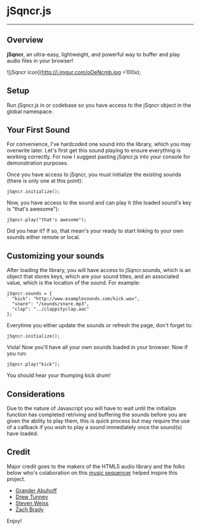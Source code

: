 # jSqncr.js
-----
## Overview
**jSqncr**, an ultra-easy, lightweight, and powerful way to buffer and play audio files in your browser!

![jSqncr icon](http://i.imgur.com/oOeNcmb.jpg =100x);
## Setup
Run jSqncr.js in or codebase so you have access to the jSqncr object in the global namespace.
## Your First Sound
For convenience, I've hardcoded one sound into the library, which you may overwrite later. Let's first get this sound playing to ensure everything is working correctly. For now I suggest pasting jSqncr.js into your console for demonstration purposes.

Once you have access to jSqncr, you must initialize the existing sounds (there is only one at this point):

	jSqncr.initialize();

Now, you have access to the sound and can play it (the loaded sound's key is "that's awesome"):
	
	jSqncr.play("that's awesome");

Did you hear it? If so, that mean's your ready to start linking to your own sounds either remote or local.
## Customizing your sounds
After loading the library, you will have access to jSqncr.sounds, which is an object that stores keys, which are your sound titles, and an associated value, which is the location of the sound. For example:

    jSqncr.sounds = {
      "kick": "http://www.examplesounds.com/kick.wav",
      "snare": "/sounds/snare.mp3",
      "clap": "../clappityclap.aac"    
  	};

Everytime you either update the sounds or refresh the page, don't forget to:

	jSqncr.initialize();

Viola! Now you'll have all your own sounds loaded in your browser. Now if you run:

	jSqncr.play("kick");

You should hear your thumping kick drum!
## Considerations
Due to the nature of Javascript you will have to wait until the initialize function has completed retriving and buffering the sounds before you are given the ability to play them, this is quick process but may require the use of a callback if you wish to play a sound immediately once the sound(s) have loaded.
## Credit
Major credit goes to the makers of the HTML5 audio library and the folks below who's colaboration on this [music sequencer](jSequencr.herokuapp.com) helped inspire this project.

* [Grander Abuhoff](http://github.com/cranbury)
* [Drew Tunney](http://github.com/Tunneylax20)
* [Steven Weiss](http://github.com/stevenaweiss)
* [Zach Brady](http://github.com/zzzbra)

Enjoy!


